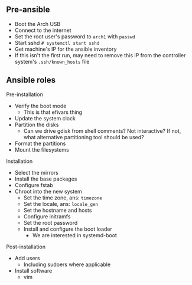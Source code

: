 ## Pre-ansible

- Boot the Arch USB
- Connect to the internet
- Set the root user's password to `arch1` with `passwd`
- Start sshd `# systemctl start sshd`
- Get machine's IP for the ansible inventory
- If this isn't the first run, may need to remove this IP from the controller system's `.ssh/known_hosts` file

## Ansible roles

Pre-installation

- Verify the boot mode
  - This is that efivars thing
- Update the system clock
- Partition the disks
  - Can we drive gdisk from shell comments? Not interactive? If not, what alternative partitioning tool should be used?
- Format the partitions
- Mount the filesystems

Installation

- Select the mirrors
- Install the base packages
- Configure fstab
- Chroot into the new system
  - Set the time zone, ans: `timezone`
  - Set the locale, ans: `locale_gen`
  - Set the hostname and hosts
  - Configure initramfs
  - Set the root password
  - Install and configure the boot loader
    - We are interested in systemd-boot

Post-installation

- Add users
  - Including sudoers where applicable
- Install software
  - vim
